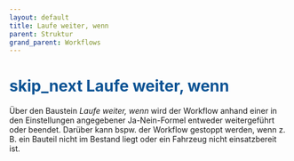 ```yaml
---
layout: default
title: Laufe weiter, wenn
parent: Struktur
grand_parent: Workflows
---
```


# <span style="color:#0b5394"><span class="material-icons">skip_next</span> **Laufe weiter, wenn**</span>

Über den Baustein _Laufe weiter, wenn_ wird der Workflow anhand einer in den Einstellungen angegebener Ja-Nein-Formel entweder weitergeführt oder beendet.
Darüber kann bspw. der Workflow gestoppt werden, wenn z. B. ein Bauteil nicht im Bestand liegt oder ein Fahrzeug nicht einsatzbereit ist.
